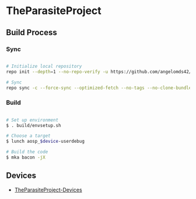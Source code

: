 # TheParasiteProject

## Build Process

### Sync ###

```bash

# Initialize local repository
repo init --depth=1 --no-repo-verify -u https://github.com/angelomds42/TPP-FORK-manifest -b main -g default,-mips,-darwin,-notdefault --git-lfs

# Sync
repo sync -c --force-sync --optimized-fetch --no-tags --no-clone-bundle --prune -j$(nproc --all)
```

### Build ###

```bash

# Set up environment
$ . build/envsetup.sh

# Choose a target
$ lunch aosp_$device-userdebug

# Build the code
$ mka bacon -jX
```

## Devices

- [TheParasiteProject-Devices](https://github.com/TheParasiteProject-Devices)
